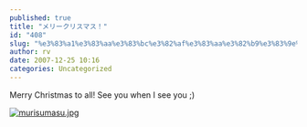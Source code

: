 ```yaml
---
published: true
title: "メリークリスマス！"
id: "408"
slug: "%e3%83%a1%e3%83%aa%e3%83%bc%e3%82%af%e3%83%aa%e3%82%b9%e3%83%9e%e3%82%b9%ef%bc%81"
author: rv
date: 2007-12-25 10:16
categories: Uncategorized
---
```

Merry Christmas to all! See you when I see you ;)

<a href="https://s3.amazonaws.com/cfwblog/uploads/2007/12/murisumasu.jpg" title="murisumasu.jpg"><img src="https://s3.amazonaws.com/cfwblog/uploads/2007/12/murisumasu.jpg" alt="murisumasu.jpg" /></a>